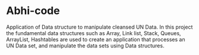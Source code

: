 # Abhi-code
Application of Data structure to manipulate cleansed UN Data.
In this project the fundamental data structures such as Array, Link list, Stack, Queues, ArrayList, Hashtables are used to 
create an application that processes an UN Data set, and manipulate the data sets using Data structures.
